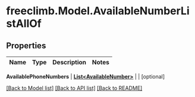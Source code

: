 # freeclimb.Model.AvailableNumberListAllOf



## Properties

Name | Type | Description | Notes
------------ | ------------- | ------------- | -------------

**AvailablePhoneNumbers** | [**List&lt;AvailableNumber&gt;**](AvailableNumber.md) |  | [optional] 


 [[Back to Model list]](../README.md#documentation-for-models) [[Back to API list]](../README.md#documentation-for-api-endpoints) [[Back to README]](../README.md)



